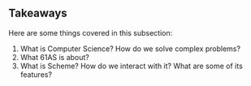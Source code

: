## Takeaways

Here are some things covered in this subsection:

  1. What is Computer Science? How do we solve complex problems?
  2. What 61AS is about?
  3. What is Scheme? How do we interact with it? What are some of its features?

